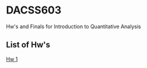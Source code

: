 # DACSS603
Hw's and Finals for Introduction to Quantitative Analysis





## List of Hw's

[Hw 1]()
